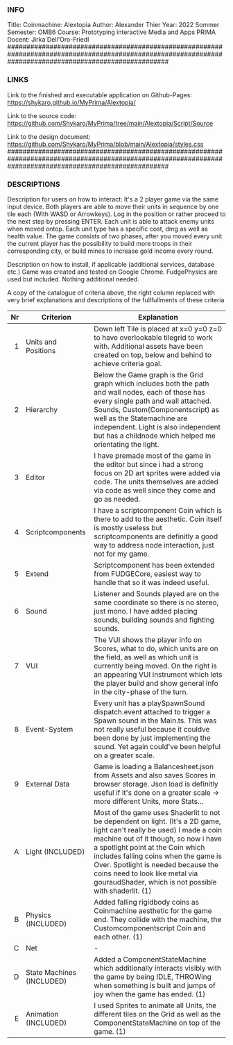 ### INFO #######################################################################################################################################################
Title: Coinmachine: Alextopia
Author: Alexander Thier
Year: 2022 Sommer 
Semester: OMB6
Course: Prototyping interactive Media and Apps PRIMA
Docent: Jirka Dell'Oro-Friedl
##########################################################################################################################################################

### LINKS #######################################################################################################################################################
Link to the finished and executable application on Github-Pages:
https://shykaro.github.io/MyPrima/Alextopia/

Link to the source code:
https://github.com/Shykaro/MyPrima/tree/main/Alextopia/Script/Source

Link to the design document:
https://github.com/Shykaro/MyPrima/blob/main/Alextopia/styles.css
##########################################################################################################################################################

### DESCRIPTIONS #######################################################################################################################################################
Description for users on how to interact:
It's a 2 player game via the same input device. Both players are able to move their units in sequence by one tile each (With WASD or Arrowkeys).
Log in the position or rather proceed to the next step by pressing ENTER.
Each unit is able to attack enemy units when moved ontop. Each unit type has a specific cost, dmg as well as health value.
The game consists of two phases, after you moved every unit the current player has the possibility to build more troops in their corresponding city, 
or build mines to increase gold income every round.

Description on how to install, if applicable (additional services, database etc.)
Game was created and tested on Google Chrome.
FudgePhysics are used but included.
Nothing additional needed.

A copy of the catalogue of criteria above, the right column replaced with very brief explanations and descriptions of the fullfullments of these criteria

| Nr |	Criterion	   |	Explanation													 |
|---:|---------------------|---------------------------------------------------------------------------------------------------------------------|
| 1 |	Units and Positions|	Down left Tile is placed at x=0 y=0 z=0 to have overlookable tilegrid to work with. Additional assets have been created on top, below and behind to achieve criteria goal. |
| 2 |	Hierarchy	   |	Below the Game graph is the Grid graph which includes both the path and wall nodes, each of those has every single path and wall	attached. Sounds, Custom(Componentscript) as well as the Statemachine are independent. Light is also independent but has a childnode which helped me orientating the light. |
| 3 |	Editor		   |	I have premade most of the game in the editor but since i had a strong focus on 2D art sprites were added via code. The units themselves are added via code as well since they come and go as needed. |
| 4 |	Scriptcomponents|	I have a scriptcomponent Coin which is there to add to the aesthetic. Coin itself is mostly useless but scriptcomponents are definitly a good way to address node interaction, just not for my game. |
| 5 |	Extend		|	Scriptcomponent has been extended from FUDGECore, easiest way to handle that so it was indeed useful. |
| 6 |	Sound		|	Listener and Sounds played are on the same coordinate so there is no stereo, just mono. I have added placing sounds, building sounds and fighting sounds. |
| 7 |	VUI		|	The VUI shows the player info on Scores, what to do, which units are on the field, as well as which unit is currently being moved. On the right is an appearing VUI instrument which lets the player build and show general info in the city-phase of the turn. |
| 8 |	Event-System	|	Every unit has a playSpawnSound dispatch.event attached to trigger a Spawn sound in the Main.ts. This was not really useful because it couldve been done by just implementing the sound. Yet again could've been helpful on a greater scale.  |
| 9 |	External Data	|	Game is loading a Balancesheet.json from Assets and also saves Scores in browser storage. Json load is definitly useful if it's done on a greater scale -> more different Units, more Stats... |
| A |	Light (INCLUDED) 		|	Most of the game uses Shaderlit to not be dependent on light. (It's a 2D game, light can't really be used) I made a coin machine out of it though, so now i have a spotlight point at the Coin which includes falling coins when the game is Over. Spotlight is needed because the coins need to look like metal via gouraudShader, which is not possible with shaderlit. (1) |
| B |	Physics (INCLUDED)		|	Added falling rigidbody coins as Coinmachine aesthetic for the game end. They collide with the machine, the Customcomponentscript Coin and each other. (1) |
| C |	Net		|	- |
| D |	State Machines (INCLUDED)	|	Added a ComponentStateMachine which additionally interacts visibly with the game by being IDLE, THROWing when something is built and jumps of joy when the game has ended. (1) |
| E |	Animation (INCLUDED) 	|	I used Sprites to animate all Units, the different tiles on the Grid as well as the ComponentStateMachine on top of the game. (1) |
